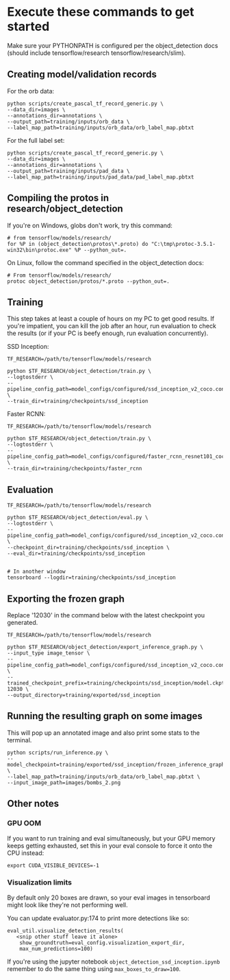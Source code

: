 # Execute these commands to get started

Make sure your PYTHONPATH is configured per the object_detection docs (should
include tensorflow/research tensorflow/research/slim).

## Creating model/validation records

For the orb data:

```
python scripts/create_pascal_tf_record_generic.py \
--data_dir=images \
--annotations_dir=annotations \
--output_path=training/inputs/orb_data \
--label_map_path=training/inputs/orb_data/orb_label_map.pbtxt
```

For the full label set:

```
python scripts/create_pascal_tf_record_generic.py \
--data_dir=images \
--annotations_dir=annotations \
--output_path=training/inputs/pad_data \
--label_map_path=training/inputs/pad_data/pad_label_map.pbtxt
```

## Compiling the protos in research/object_detection

If you're on Windows, globs don't work, try this command:

```
# from tensorflow/models/research/
for %P in (object_detection\protos\*.proto) do "C:\tmp\protoc-3.5.1-win32\bin\protoc.exe" %P --python_out=.
```

On Linux, follow the command specified in the object_detection docs:

```
# From tensorflow/models/research/
protoc object_detection/protos/*.proto --python_out=.
```

## Training

This step takes at least a couple of hours on my PC to get good results. If
you're impatient, you can kill the job after an hour, run evaluation to
check the results (or if your PC is beefy enough, run evaluation concurrently).

SSD Inception:

```
TF_RESEARCH=/path/to/tensorflow/models/research

python $TF_RESEARCH/object_detection/train.py \
--logtostderr \
--pipeline_config_path=model_configs/configured/ssd_inception_v2_coco.config \
--train_dir=training/checkpoints/ssd_inception
```

Faster RCNN:

```
TF_RESEARCH=/path/to/tensorflow/models/research

python $TF_RESEARCH/object_detection/train.py \
--logtostderr \
--pipeline_config_path=model_configs/configured/faster_rcnn_resnet101_coco.config \
--train_dir=training/checkpoints/faster_rcnn
```

## Evaluation

```
TF_RESEARCH=/path/to/tensorflow/models/research

python $TF_RESEARCH/object_detection/eval.py \
--logtostderr \
--pipeline_config_path=model_configs/configured/ssd_inception_v2_coco.config \
--checkpoint_dir=training/checkpoints/ssd_inception \
--eval_dir=training/checkpoints/ssd_inception


# In another window
tensorboard --logdir=training/checkpoints/ssd_inception
```

## Exporting the frozen graph

Replace '12030' in the command below with the latest checkpoint you
generated.

```
TF_RESEARCH=/path/to/tensorflow/models/research

python $TF_RESEARCH/object_detection/export_inference_graph.py \
--input_type image_tensor \
--pipeline_config_path=model_configs/configured/ssd_inception_v2_coco.config \
--trained_checkpoint_prefix=training/checkpoints/ssd_inception/model.ckpt-12030 \
--output_directory=training/exported/ssd_inception
```

## Running the resulting graph on some images

This will pop up an annotated image and also print some stats to the terminal.

```
python scripts/run_inference.py \
--model_checkpoint=training/exported/ssd_inception/frozen_inference_graph.pb \ 
--label_map_path=training/inputs/orb_data/orb_label_map.pbtxt \
--input_image_path=images/bombs_2.png
```

## Other notes

### GPU OOM

If you want to run training and eval simultaneously, but your GPU memory keeps
getting exhausted, set this in your eval console to force it onto the CPU
instead:

```
export CUDA_VISIBLE_DEVICES=-1
```

### Visualization limits

By default only 20 boxes are drawn, so your eval images in tensorboard might
look like they're not performing well.

You can update evaluator.py:174 to print more detections like so:

```
eval_util.visualize_detection_results(
   <snip other stuff leave it alone>
    show_groundtruth=eval_config.visualization_export_dir,
    max_num_predictions=100)
```

If you're using the jupyter notebook `object_detection_ssd_inception.ipynb`
remember to do the same thing using `max_boxes_to_draw=100`.
